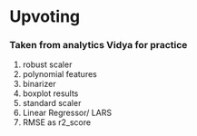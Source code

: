 # Upvoting
### Taken from analytics Vidya for practice
1. robust scaler
2. polynomial features
3. binarizer
4. boxplot results
5. standard scaler
6. Linear Regressor/ LARS
7. RMSE as r2_score
